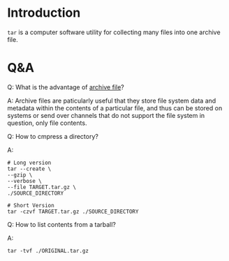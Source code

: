 # Introduction

`tar` is a computer software utility for collecting many files into one archive file.

# Q&A

Q: What is the advantage of [archive file](https://en.wikipedia.org/wiki/Archive_file)?

A: Archive files are paticularly useful that they store file system data and metadata within the contents of a particular file, and thus can be stored on systems or send over channels that do not support the file system in question, only file contents.

Q: How to cmpress a directory?

A: 

    # Long version
    tar --create \
    --gzip \
    --verbose \
    --file TARGET.tar.gz \
    ./SOURCE_DIRECTORY

    # Short Version
    tar -czvf TARGET.tar.gz ./SOURCE_DIRECTORY

Q: How to list contents from a tarball?

A: 

    tar -tvf ./ORIGINAL.tar.gz
